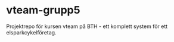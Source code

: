 # vteam-grupp5
Projektrepo för kursen vteam på BTH - ett komplett system för ett elsparkcykelföretag.
